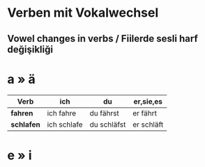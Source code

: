 # Verben mit Vokalwechsel
## Vowel changes in verbs / Fiilerde sesli harf değişikliği

# a » ä
Verb | ich | du | er,sie,es 
--- | --- | --- | --- 
**fahren** | ich fahre | du fährst | er fährt
**schlafen** | ich schlafe | du schläfst | er schläft

# e » i
